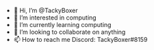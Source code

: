 - 👋 Hi, I’m @TackyBoxer
- 👀 I’m interested in computing
- 🌱 I’m currently learning computing
- 💞️ I’m looking to collaborate on anything
- 📫 How to reach me Discord: TackyBoxer#8159

<!---
TackyBoxer/TackyBoxer is a ✨ special ✨ repository because its `README.md` (this file) appears on your GitHub profile.
You can click the Preview link to take a look at your changes.
--->
